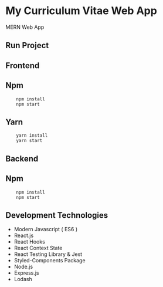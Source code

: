 # My Curriculum Vitae Web App

MERN Web App


## Run Project

## Frontend

## Npm
```
    npm install
    npm start
```

## Yarn
```
    yarn install
    yarn start
```

## Backend

## Npm
```
    npm install
    npm start
```

## Development Technologies
* Modern Javascript ( ES6 )
* React.js
* React Hooks
* React Context State
* React Testing Library & Jest
* Styled-Components Package
* Node.js
* Express.js
* Lodash

